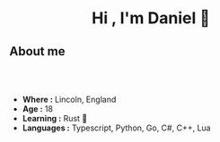 <h1 align="center">Hi , I'm Daniel 👋</h1>

## About me
<br><br>
-  **Where :** Lincoln, England
-  **Age :** 18
-  **Learning :** Rust 🦀
-  **Languages :** Typescript, Python, Go, C#, C++, Lua
